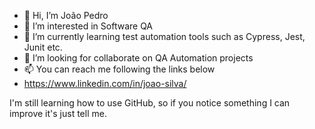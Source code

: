 - 👋 Hi, I’m João Pedro
- 👀 I’m interested in Software QA
- 🌱 I’m currently learning test automation tools such as Cypress, Jest, Junit etc.
- 💞️ I’m looking for collaborate on QA Automation projects
- 📫 You can reach me following the links below
- https://www.linkedin.com/in/joao-silva/

I'm still learning how to use GitHub, so if you notice something I can improve it's just tell me.
